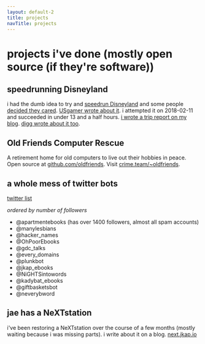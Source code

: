 ```yaml
---
layout: default-2
title: projects
navTitle: projects
---
```


# projects i've done (mostly open source (if they're software))

## speedrunning Disneyland

i had the dumb idea to try and [speedrun Disneyland](https://blog.jkap.io/2018/01/29/the-dumbest-idea-ive-ever-had-speedrunning-disneyland/) and some people [decided they cared](https://twitter.com/jkap/status/958188434576760833). [USgamer wrote about it](https://www.usgamer.net/articles/meet-the-person-who-is-speedrunning-disneyland). i attempted it on 2018-02-11 and succeeded in under 13 and a half hours. [i wrote a trip report on my blog](https://blog.jkap.io/2018/02/14/dldq2018-post-mortem-i-cant-believe-i-actually-did-it/). [digg wrote about it too](https://digg.com/2018/disneyland-speedrun).

## Old Friends Computer Rescue

A retirement home for old computers to live out their hobbies in peace. Open source at [github.com/oldfriends](https://github.com/oldfriends). Visit [crime.team/~oldfriends](https://crime.team/~oldfriends).

## a whole mess of twitter bots

[twitter list](https://twitter.com/jkap/lists/my-bots)

_ordered by number of followers_

* @apartmentebooks (has over 1400 followers, almost all spam accounts)
* @manylesbians
* @hacker_names
* @OhPoorEbooks
* @gdc_talks
* @every_domains
* @plunkbot
* @jkap_ebooks
* @NiGHTSintowords
* @kadybat_ebooks
* @giftbasketsbot
* @neverybword

## jae has a NeXTstation

i've been restoring a NeXTstation over the course of a few months (mostly waiting
because i was missing parts). i write about it on a blog.
[next.jkap.io](https://next.jkap.io)
